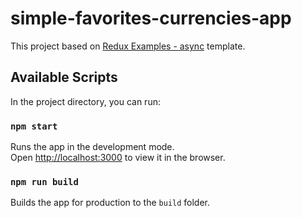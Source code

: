 # simple-favorites-currencies-app

This project based on [Redux Examples - async](https://github.com/reactjs/redux/tree/master/examples/async) template.

## Available Scripts

In the project directory, you can run:

### `npm start`
Runs the app in the development mode.<br>
Open [http://localhost:3000](http://localhost:3000) to view it in the browser.

### `npm run build`
Builds the app for production to the `build` folder.<br>
